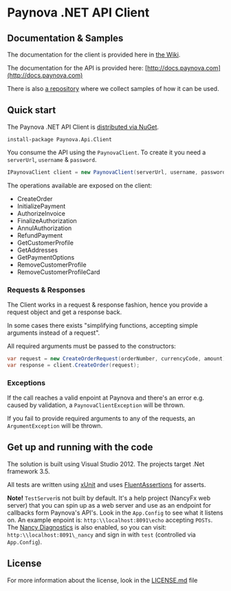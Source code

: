 # Paynova .NET API Client #

## Documentation & Samples ##
The documentation for the client is provided here in [the Wiki](https://github.com/Paynova/paynova-api-net-client/wiki).

The documentation for the API is provided here: [http://docs.paynova.com](http://docs.paynova.com)

There is also [a repository](https://github.com/Paynova/paynova-api-net-client-samples) where we collect samples of how it can be used.

## Quick start ##
The Paynova .NET API Client is [distributed via NuGet](http://www.nuget.org/packages/paynova.api.client/).

```
install-package Paynova.Api.Client
```

You consume the API using the `PaynovaClient`. To create it you need a `serverUrl`, `username` & `password`.

```csharp
IPaynovaClient client = new PaynovaClient(serverUrl, username, password);
```

The operations available are exposed on the client:

- CreateOrder
- InitializePayment
- AuthorizeInvoice
- FinalizeAuthorization
- AnnulAuthorization
- RefundPayment
- GetCustomerProfile
- GetAddresses
- GetPaymentOptions
- RemoveCustomerProfile
- RemoveCustomerProfileCard

### Requests & Responses ###
The Client works in a request & response fashion, hence you provide a request object and get a response back.

In some cases there exists "simplifying functions, accepting simple arguments instead of a request".

All required arguments must be passed to the constructors:

```csharp
var request = new CreateOrderRequest(orderNumber, currencyCode, amount);
var response = client.CreateOrder(request);
```

### Exceptions ###
If the call reaches a valid enpoint at Paynova and there's an error e.g. caused by validation, a `PaynovaClientException` will be thrown.

If you fail to provide required arguments to any of the requests, an `ArgumentException` will be thrown.

## Get up and running with the code ##
The solution is built using Visual Studio 2012. The projects target .Net framework 3.5.

All tests are written using [xUnit](https://github.com/xunit/xunit) and uses [FluentAssertions](https://github.com/dennisdoomen/fluentassertions) for asserts.

**Note!** `TestServer`is not built by default. It's a help project (NancyFx web server) that you can spin up as a web server and use as an endpoint for callbacks form Paynova's API's. Look in the `App.Config` to see what it listens on. An example enpoint is: `http:\\localhost:8091\echo` accepting `POSTs`. The [Nancy Diagnostics](https://github.com/NancyFx/Nancy/wiki/Diagnostics) is also enabled, so you can visit: `http:\\localhost:8091\_nancy` and sign in with `test` (controlled via `App.Config`).

## License ##
For more information about the license, look in the [LICENSE.md](https://github.com/Paynova/paynova-api-net-client/blob/master/LICENSE.md) file
